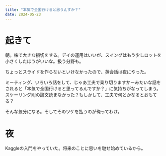 ```yaml
---
title: "本気で全国行けると思うんすか？"
date: 2024-05-23
---
```


# 起きて
朝。株で大きな損切をする。デイの運用はいいが、スイングはもう少しロットを小さくしたほうがいいな。扱う分野も。

ちょっとスライドを作らないといけなかったので、英会話は夜にやった。

ミーティング、いろいろ話をして、じゃあ工夫で乗り切りますかーみたいな話をされると「本気で全国行けると思ってるんですか？」に気持ちがなってしまう。
スケーリング則の論文読まなかった？もしかして、工夫で何とかなるとおもてる？

そんな気分になる。そしてそのツケを払うのが俺ってわけ。

# 夜
Kaggleの入門をやっていた。将来のことに思いを馳せ始めているから。